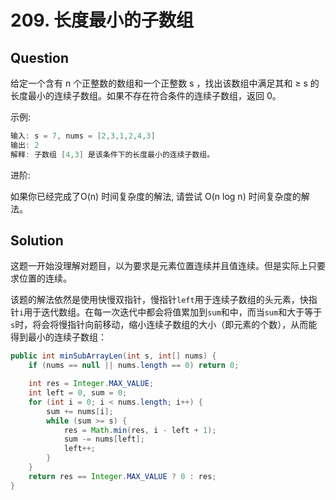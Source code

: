 # 209. 长度最小的子数组

## Question

给定一个含有 n 个正整数的数组和一个正整数 s ，找出该数组中满足其和 ≥ s 的长度最小的连续子数组。如果不存在符合条件的连续子数组，返回 0。

示例: 

```java
输入: s = 7, nums = [2,3,1,2,4,3]
输出: 2
解释: 子数组 [4,3] 是该条件下的长度最小的连续子数组。
```
进阶:

如果你已经完成了O(n) 时间复杂度的解法, 请尝试 O(n log n) 时间复杂度的解法。

## Solution

这题一开始没理解对题目，以为要求是元素位置连续并且值连续。但是实际上只要求位置的连续。

该题的解法依然是使用快慢双指针，慢指针`left`用于连续子数组的头元素，快指针`i`用于迭代数组。在每一次迭代中都会将值累加到`sum`和中，而当`sum`和大于等于`s`时，将会将慢指针向前移动，缩小连续子数组的大小（即元素的个数），从而能得到最小的连续子数组：

```java
public int minSubArrayLen(int s, int[] nums) {
    if (nums == null || nums.length == 0) return 0;

    int res = Integer.MAX_VALUE;
    int left = 0, sum = 0;
    for (int i = 0; i < nums.length; i++) {
        sum += nums[i];
        while (sum >= s) {
            res = Math.min(res, i - left + 1);
            sum -= nums[left];
            left++;
        }
    }
    return res == Integer.MAX_VALUE ? 0 : res;
}
```